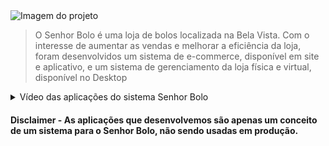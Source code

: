 <img src="https://i.imgur.com/Ic8ytbU.jpg" alt="Imagem do projeto">

> O Senhor Bolo é uma loja de bolos localizada na Bela Vista. Com o interesse de aumentar as vendas e melhorar a eficiência da loja, foram desenvolvidos um sistema de e-commerce, disponível em site e aplicativo, e um sistema de gerenciamento da loja física e virtual, disponível no Desktop

<details>
  <summary>Vídeo das aplicações do sistema Senhor Bolo</summary>
  
  <br />
  
  <a href="https://www.youtube.com/watch?v=toOvJhKAfLI"><img href="https://i.imgur.com/JKUGpWd.png" width="1280" height="720"></a>
</details>

 #### Disclaimer - As aplicações que desenvolvemos são apenas um conceito de um sistema para o Senhor Bolo, não sendo usadas em produção.

